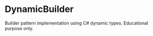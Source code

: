 DynamicBuilder
==============

Builder pattern implementation using C# dynamic types. Educational purpose only.
